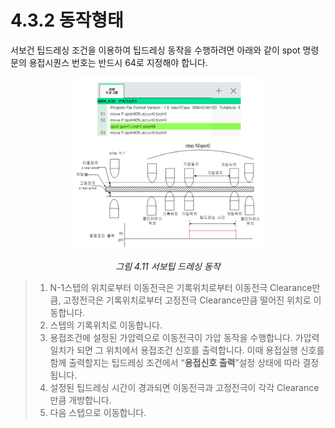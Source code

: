 ﻿# 4.3.2 동작형태

서보건 팁드레싱 조건을 이용하여 팁드레싱 동작을 수행하려면 아래와 같이 spot 명령문의 용접시퀀스 번호는 반드시 64로 지정해야 합니다.


<p align="center">
 <img src="../../_assets/image (77).png" width="60%"></img>
 <em><p align="center">그림 4.11 서보팁 드레싱 동작</p></em>
</p>

>1. N-1스텝의 위치로부터 이동전극은 기록위치로부터 이동전극 Clearance만큼, 고정전극은 기록위치로부터 고정전극 Clearance만큼 떨어진 위치로 이동합니다.
>2. 스텝의 기록위치로 이동합니다.
>3. 용접조건에 설정된 가압력으로 이동전극이 가압 동작을 수행합니다. 가압력 일치가 되면 그 위치에서 용접조건 신호를 출력합니다. 이때 용접실행 신호를 함께 출력할지는 팁드레싱 조건에서 “**용접신호 출력**”설정 상태에 따라 결정됩니다.
>4. 설정된 팁드레싱 시간이 경과되면 이동전극과 고정전극이 각각 Clearance만큼 개방합니다.
>5. 다음 스텝으로 이동합니다.
